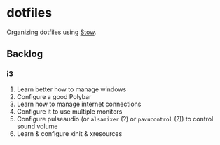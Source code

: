# dotfiles

Organizing dotfiles using [Stow](https://www.gnu.org/software/stow/).

## Backlog
### i3
1. Learn better how to manage windows
2. Configure a good Polybar
3. Learn how to manage internet connections
4. Configure it to use multiple monitors
5. Configure pulseaudio (or `alsamixer` (?) or `pavucontrol` (?)) to control sound volume
6. Learn & configure xinit & xresources
